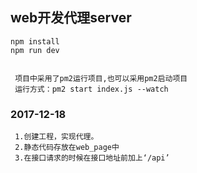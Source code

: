 ## web开发代理server

```
npm install
npm run dev


 项目中采用了pm2运行项目,也可以采用pm2启动项目
 运行方式：pm2 start index.js --watch
```

### 2017-12-18
```
 1.创建工程，实现代理。
 2.静态代码存放在web_page中
 3.在接口请求的时候在接口地址前加上‘/api’
```

